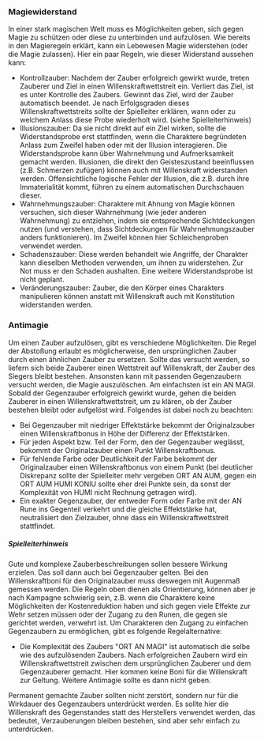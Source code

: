 ### Magiewiderstand

In einer stark magischen Welt muss es Möglichkeiten geben, sich gegen Magie zu schützen oder diese zu unterbinden und
aufzulösen. Wie bereits in den Magieregeln erklärt, kann ein Lebewesen Magie widerstehen (oder die Magie zulassen).
Hier ein paar Regeln, wie dieser Widerstand aussehen kann:

* Kontrollzauber: Nachdem der Zauber erfolgreich gewirkt wurde, treten Zauberer und Ziel in einen
Willenskraftwettstreit ein. Verliert das Ziel, ist es unter Kontrolle des Zaubers. Gewinnt das Ziel, wird der Zauber
automatisch beendet. Je nach Erfolgsgraden dieses Willenskraftwettstreits sollte der Spielleiter erklären, wann oder
zu welchem Anlass diese Probe wiederholt wird. (siehe Spielleiterhinweis)
* Illusionszauber: Da sie nicht direkt auf ein Ziel wirken, sollte die Widerstandsprobe erst stattfinden, wenn die
Charaktere begründeten Anlass zum Zweifel haben oder mit der Illusion interagieren. Die Widerstandsprobe kann über
Wahrnehmung und Aufmerksamkeit gemacht werden. Illusionen, die direkt den Geisteszustand beeinflussen (z.B. Schmerzen
zufügen) können auch mit Willenskraft widerstanden werden. Offensichtliche logische Fehler der Illusion, die z.B.
durch ihre Immaterialität kommt, führen zu einem automatischen Durchschauen dieser.
* Wahrnehmungszauber: Charaktere mit Ahnung von Magie können versuchen, sich dieser Wahrnehmung (wie jeder anderen
Wahrnehmung) zu entziehen, indem sie entsprechende Sichtdeckungen nutzen (und verstehen, dass Sichtdeckungen für
Wahrnehmungszauber anders funktionieren). Im Zweifel können hier Schleichenproben verwendet werden.
* Schadenszauber: Diese werden behandelt wie Angriffe, der Charakter kann dieselben Methoden verwenden, um ihnen zu
widerstehen. Zur Not muss er den Schaden aushalten. Eine weitere Widerstandsprobe ist nicht geplant.
* Veränderungszauber: Zauber, die den Körper eines Charakters manipulieren können anstatt mit Willenskraft auch mit
Konstitution widerstanden werden.

### Antimagie

Um einen Zauber aufzulösen, gibt es verschiedene Möglichkeiten. Die Regel der Abstoßung erlaubt es möglicherweise, den
ursprünglichen Zauber durch einen ähnlichen Zauber zu ersetzen. Sollte das versucht werden, so liefern sich beide
Zauberer einen Wettstreit auf Willenskraft, der Zauber des Siegers bleibt bestehen. Ansonsten kann mit passenden
Gegenzaubern versucht werden, die Magie auszulöschen. Am einfachsten ist ein AN MAGI. Sobald der Gegenzauber
erfolgreich gewirkt wurde, gehen die beiden Zauberer in einen Willenskraftwettstreit, um zu klären, ob der Zauber
bestehen bleibt oder aufgelöst wird. Folgendes ist dabei noch zu beachten:

* Bei Gegenzauber mit niedriger Effektstärke bekommt der Originalzauber einen Willenskraftbonus in Höhe der Differenz
der Effektstärken.
* Für jeden Aspekt bzw. Teil der Form, den der Gegenzauber weglässt, bekommt der Originalzauber einen Punkt
Willenskraftbonus. 
* Für fehlende Farbe oder Deutlichkeit der Farbe bekommt der Originalzauber einen Willenskraftbonus von einem Punkt (bei
deutlicher Diskrepanz sollte der Spielleiter mehr vergeben ORT AN AUM, gegen ein ORT AUM HUMI KONIU sollte eher drei
Punkte sein, da sonst der Komplexität von HUMI nicht Rechnung getragen wird).
* Ein exakter Gegenzauber, der entweder Form oder Farbe mit der AN Rune ins Gegenteil verkehrt und die gleiche
Effektstärke hat, neutralisiert den Zielzauber, ohne dass ein Willenskraftwettstreit stattfindet.

##### Spielleiterhinweis

Gute und komplexe Zauberbeschreibungen sollen bessere Wirkung erzielen. Das soll dann auch bei Gegenzauber gelten.
Bei den Willenskraftboni für den Originalzauber muss deswegen mit Augenmaß gemessen werden. Die Regeln oben dienen
als Orientierung, können aber je nach Kampagne schwierig sein, z.B. wenn die Charaktere keine Möglichkeiten der
Kostenreduktion haben und sich gegen viele Effekte zur Wehr setzen müssen oder der Zugang zu den Runen, die gegen sie
gerichtet werden, verwehrt ist. Um Charakteren den Zugang zu einfachen Gegenzaubern zu ermöglichen, gibt es folgende
Regelalternative:

* Die Komplexität des Zaubers "ORT AN MAGI" ist automatisch die selbe wie des aufzulösenden Zaubers. Nach erfolgreichen
Zaubern wird ein Willenskraftwettstreit zwischen dem ursprünglichen Zauberer und dem Gegenzauberer gemacht. Hier kommen
keine Boni für die Willenskraft zur Geltung. Weitere Antimagie sollte es dann nicht geben.

Permanent gemachte Zauber sollten nicht zerstört, sondern nur für die Wirkdauer des Gegenzaubers unterdrückt werden. Es
sollte hier die Willenskraft des Gegenstandes statt des Herstellers verwendet werden, das bedeutet, Verzauberungen
bleiben bestehen, sind aber sehr einfach zu unterdrücken.
